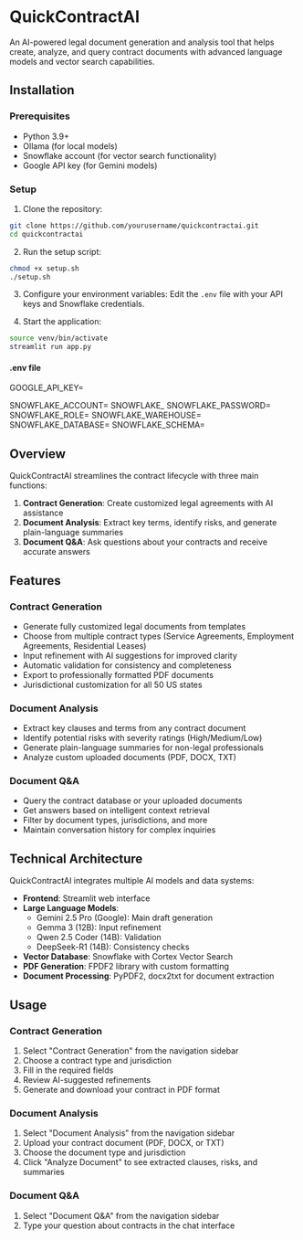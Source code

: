 # QuickContractAI

An AI-powered legal document generation and analysis tool that helps create, analyze, and query contract documents with advanced language models and vector search capabilities.

## Installation

### Prerequisites
- Python 3.9+
- Ollama (for local models)
- Snowflake account (for vector search functionality)
- Google API key (for Gemini models)

### Setup

1. Clone the repository:
```bash
git clone https://github.com/yourusername/quickcontractai.git
cd quickcontractai
```

2. Run the setup script:
```bash
chmod +x setup.sh
./setup.sh
```

3. Configure your environment variables:
   Edit the `.env` file with your API keys and Snowflake credentials.

4. Start the application:
```bash
source venv/bin/activate
streamlit run app.py
```

#### .env file 

GOOGLE_API_KEY=

SNOWFLAKE_ACCOUNT=
SNOWFLAKE_
SNOWFLAKE_PASSWORD=
SNOWFLAKE_ROLE=
SNOWFLAKE_WAREHOUSE=
SNOWFLAKE_DATABASE=
SNOWFLAKE_SCHEMA=


## Overview

QuickContractAI streamlines the contract lifecycle with three main functions:

1. **Contract Generation**: Create customized legal agreements with AI assistance
2. **Document Analysis**: Extract key terms, identify risks, and generate plain-language summaries
3. **Document Q&A**: Ask questions about your contracts and receive accurate answers

## Features

### Contract Generation
- Generate fully customized legal documents from templates
- Choose from multiple contract types (Service Agreements, Employment Agreements, Residential Leases)
- Input refinement with AI suggestions for improved clarity
- Automatic validation for consistency and completeness
- Export to professionally formatted PDF documents
- Jurisdictional customization for all 50 US states

### Document Analysis
- Extract key clauses and terms from any contract document
- Identify potential risks with severity ratings (High/Medium/Low)
- Generate plain-language summaries for non-legal professionals
- Analyze custom uploaded documents (PDF, DOCX, TXT)

### Document Q&A
- Query the contract database or your uploaded documents
- Get answers based on intelligent context retrieval
- Filter by document types, jurisdictions, and more
- Maintain conversation history for complex inquiries

## Technical Architecture

QuickContractAI integrates multiple AI models and data systems:

- **Frontend**: Streamlit web interface
- **Large Language Models**:
  - Gemini 2.5 Pro (Google): Main draft generation
  - Gemma 3 (12B): Input refinement
  - Qwen 2.5 Coder (14B): Validation
  - DeepSeek-R1 (14B): Consistency checks
- **Vector Database**: Snowflake with Cortex Vector Search
- **PDF Generation**: FPDF2 library with custom formatting
- **Document Processing**: PyPDF2, docx2txt for document extraction


## Usage

### Contract Generation
1. Select "Contract Generation" from the navigation sidebar
2. Choose a contract type and jurisdiction
3. Fill in the required fields
4. Review AI-suggested refinements
5. Generate and download your contract in PDF format

### Document Analysis
1. Select "Document Analysis" from the navigation sidebar
2. Upload your contract document (PDF, DOCX, or TXT)
3. Choose the document type and jurisdiction
4. Click "Analyze Document" to see extracted clauses, risks, and summaries

### Document Q&A
1. Select "Document Q&A" from the navigation sidebar
2. Type your question about contracts in the chat interface

